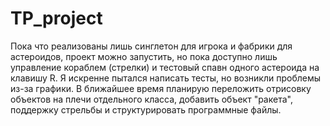 # TP_project
Пока что реализованы лишь синглетон для игрока и фабрики для астероидов, проект можно запустить, но
пока доступно лишь управление кораблем (стрелки) и тестовый спавн одного астероида на клавишу R.
Я искренне пытался написать тесты, но возникли проблемы из-за графики.
В ближайшее время планирую переложить отрисовку объектов на плечи отдельного класса, добавить объект "ракета", поддержку стрельбы и структурировать программные файлы.

